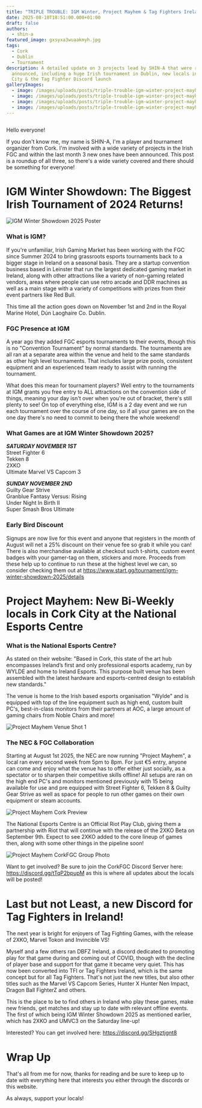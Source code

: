 ```yaml
---
title: "TRIPLE TROUBLE: IGM Winter, Project Mayhem & Tag Fighters Ireland"
date: 2025-08-10T18:51:00.000+01:00
draft: false
authors:
  - shin-a
featured_image: gxsyxa3wuaakmyh.jpg
tags:
  - Cork
  - Dublin
  - Tournament
description: A detailed update on 3 projects lead by SHIN-A that were recently
  announced, including a huge Irish tournament in Dublin, new locals in Cork
  City & the Tag Fighter Discord launch
galleryImages:
  - image: /images/uploads/posts/triple-trouble-igm-winter-project-mayhem-tag-fighters-ireland/gxgqkqexcaa1ps1.jpg
  - image: /images/uploads/posts/triple-trouble-igm-winter-project-mayhem-tag-fighters-ireland/image_2025-08-10_164558273.png
  - image: /images/uploads/posts/triple-trouble-igm-winter-project-mayhem-tag-fighters-ireland/image_2025-08-10_164609260.png
  - image: /images/uploads/posts/triple-trouble-igm-winter-project-mayhem-tag-fighters-ireland/image_2025-08-10_165155469.png
---
```

![](<>)

 Hello everyone!

If you don't know me, my name is SHIN-A, I'm a player and tournament organizer from Cork. I'm involved with a wide variety of projects in the Irish FGC and within the last month 3 new ones have been announced. This post is a roundup of all three, so there's a wide variety covered and there should be something for everyone!

# IGM Winter Showdown: The Biggest Irish Tournament of 2024 Returns!

![IGM Winter Showdown 2025 Poster](/images/uploads/posts/triple-trouble-igm-winter-project-mayhem-tag-fighters-ireland/gxgqkqexcaa1ps1.jpg) 

### What is IGM?

If you're unfamiliar, Irish Gaming Market has been working with the FGC since Summer 2024 to bring grassroots esports tournaments back to a bigger stage in Ireland on a seasonal basis. They are a startup convention business based in Leinster that run the largest dedicated gaming market in Ireland, along with other attractions like a variety of non-gaming related vendors, areas where people can use retro arcade and DDR machines as well as a main stage with a variety of competitions with prizes from their event partners like Red Bull.

This time all the action goes down on November 1st and 2nd in the Royal Marine Hotel, Dún Laoghaire Co. Dublin.

### FGC Presence at IGM

A year ago they added FGC esports tournaments to their events, though this is no "Convention Tournament" by normal standards. The tournaments are all ran at a separate area within the venue and held to the same standards as other high level tournaments. That includes large prize pools, consistent equipment and an experienced team ready to assist with running the tournament.

What does this mean for tournament players? Well entry to the tournaments at IGM grants you free entry to ALL attractions on the convention side of things, meaning your day isn't over when you're out of bracket, there's still plenty to see! On top of everything else, IGM is a 2 day event and we run each tournament over the course of one day, so if all your games are on the one day there's no need to commit to being there the whole weekend!

### What Games are at IGM Winter Showdown 2025?

***SATURDAY NOVEMBER 1ST***\
Street Fighter 6\
Tekken 8\
2XKO\
Ultimate Marvel VS Capcom 3

***SUNDAY NOVEMBER 2ND***\
Guilty Gear Strive\
Granblue Fantasy Versus: Rising\
Under Night In Birth II\
Super Smash Bros Ultimate

### Early Bird Discount

Signups are now live for this event and anyone that registers in the month of August will net a 25% discount on their venue fee so grab it while you can! There is also merchandise available at checkout such t-shirts, custom event badges with your gamer-tag on them, stickers and more. Proceeds from these help up to continue to run these at the highest level we can, so consider checking them out at <https://www.start.gg/tournament/igm-winter-showdown-2025/details>

# Project Mayhem: New Bi-Weekly locals in Cork City at the National Esports Centre

### What is the National Esports Centre?

As stated on their website: "Based in Cork, this state of the art hub encompasses Ireland’s first and only professional esports academy, run by WYLDE and home to Ireland Esports. This purpose built venue has been assembled with the latest hardware and esports-centred design to establish new standards."

The venue is home to the Irish based esports organisation "Wylde" and is equipped with top of the line equipment such as high end, custom built PC's, best-in-class monitors from their partners at AOC, a large amount of gaming chairs from Noble Chairs and more!

![Project Mayhem Venue Shot 1](/images/uploads/posts/triple-trouble-igm-winter-project-mayhem-tag-fighters-ireland/image_2025-08-10_164558273.png) 

### The NEC & FGC Collaboration

Starting at August 1st 2025, the NEC are now running "Project Mayhem", a local ran every second week from 5pm to 8pm. For just €5 entry, anyone can come and enjoy what the venue has to offer either just socially, as a spectator or to sharpen their competitive skills offline! All setups are ran on the high end PC's and monitors mentioned previously with 15 being available for use and pre equipped with Street Fighter 6, Tekken 8 & Guilty Gear Strive as well as space for people to run other games on their own equipment or steam accounts.

![Project Mayhem Cork Preview](/images/uploads/posts/triple-trouble-igm-winter-project-mayhem-tag-fighters-ireland/image_2025-08-10_165155469.png)  

The National Esports Centre is an Official Riot Play Club, giving them a partnership with Riot that will continue with the release of the 2XKO Beta on September 9th. Expect to see 2XKO added to the core lineup of games then, along with some other things in the pipeline soon!

![Project Mayhem CorkFGC Group Photo](/images/uploads/posts/triple-trouble-igm-winter-project-mayhem-tag-fighters-ireland/image_2025-08-10_164609260.png) 

Want to get involved? Be sure to join the CorkFGC Discord Server here: <https://discord.gg/tTqP2bpupM> as this is where all updates about the locals will be posted!

# Last but not Least, a new Discord for Tag Fighters in Ireland!

The next year is bright for enjoyers of Tag Fighting Games, with the release of 2XKO, Marvel Tokon and Invincible VS! 

Myself and a few others ran DBFZ Ireland, a discord dedicated to promoting play for that game during and coming out of COVID, though with the decline of player base and support for that game it became very quiet. This has now been converted into TFI or Tag Fighters Ireland, which is the same concept but for all Tag Fighters. That's not just the new titles, but also other titles such as the Marvel VS Capcom Series, Hunter X Hunter Nen Impact, Dragon Ball FighterZ and others. 

This is the place to be to find others in Ireland who play these games, make new friends, get matches and stay up to date with relevant offline events. The first of which being IGM Winter Showdown 2025 as mentioned earlier, which has 2XKO and UMVC3 on the Saturday line-up!

Interested? You can get involved here: <https://discord.gg/SHgztjgnt8>

# Wrap Up

That's all from me for now, thanks for reading and be sure to keep up to date with everything here that interests you either through the discords or this website.

As always, support your locals!
